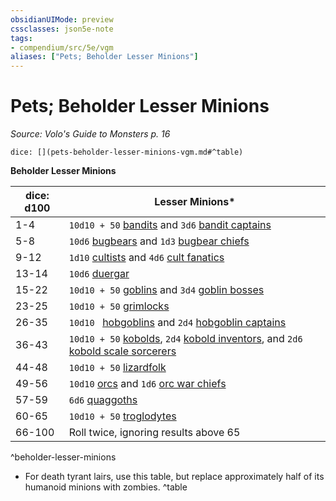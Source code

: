 ```yaml
---
obsidianUIMode: preview
cssclasses: json5e-note
tags:
- compendium/src/5e/vgm
aliases: ["Pets; Beholder Lesser Minions"]
---
```

# Pets; Beholder Lesser Minions
*Source: Volo's Guide to Monsters p. 16* 

`dice: [](pets-beholder-lesser-minions-vgm.md#^table)`

**Beholder Lesser Minions**

| dice: d100 | Lesser Minions* |
|------------|-----------------|
| 1-4 | `10d10 + 50` [bandits](z_compendium/bestiary/humanoid/bandit.md) and `3d6` [bandit captains](z_compendium/bestiary/humanoid/bandit-captain.md) |
| 5-8 | `10d6` [bugbears](z_compendium/bestiary/humanoid/bugbear.md) and `1d3` [bugbear chiefs](z_compendium/bestiary/humanoid/bugbear-chief.md) |
| 9-12 | `1d10` [cultists](z_compendium/bestiary/humanoid/cultist.md) and `4d6` [cult fanatics](z_compendium/bestiary/humanoid/cult-fanatic.md) |
| 13-14 | `10d6` [duergar](z_compendium/bestiary/humanoid/duergar.md) |
| 15-22 | `10d10 + 50` [goblins](z_compendium/bestiary/humanoid/goblin.md) and `3d4` [goblin bosses](z_compendium/bestiary/humanoid/goblin-boss.md) |
| 23-25 | `10d10 + 50` [grimlocks](z_compendium/bestiary/humanoid/grimlock.md) |
| 26-35 | `10d10 ` [hobgoblins](z_compendium/bestiary/humanoid/hobgoblin.md) and `2d4` [hobgoblin captains](z_compendium/bestiary/humanoid/hobgoblin-captain.md) |
| 36-43 | `10d10 + 50` [kobolds](z_compendium/bestiary/humanoid/kobold.md), `2d4` [kobold inventors](z_compendium/bestiary/humanoid/kobold-inventor-mpmm.md), and `2d6` [kobold scale sorcerers](z_compendium/bestiary/humanoid/kobold-scale-sorcerer-mpmm.md) |
| 44-48 | `10d10 + 50` [lizardfolk](z_compendium/bestiary/humanoid/lizardfolk.md) |
| 49-56 | `10d10` [orcs](z_compendium/bestiary/humanoid/orc.md) and `1d6` [orc war chiefs](z_compendium/bestiary/humanoid/orc-war-chief.md) |
| 57-59 | `6d6` [quaggoths](z_compendium/bestiary/humanoid/quaggoth.md) |
| 60-65 | `10d10 + 50` [troglodytes](z_compendium/bestiary/humanoid/troglodyte.md) |
| 66-100 | Roll twice, ignoring results above 65 |
^beholder-lesser-minions

* For death tyrant lairs, use this table, but replace approximately half of its humanoid minions with zombies.
^table